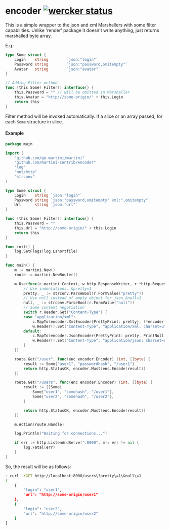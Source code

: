 # encoder [![wercker status](https://app.wercker.com/status/170727695eeb0c8fef3220cd7585c855 "wercker status")](https://app.wercker.com/project/bykey/170727695eeb0c8fef3220cd7585c855)

This is a simple wrapper to the json and xml Marshallers with some filter capabilities. Unlike 'render' package it doesn't write anything, just returns marshalled byte array.

E.g.:

```go
type Some struct {
	Login    string        `json:"login"`
	Password string        `json:"password,omitempty"`
	Avatar   string        `json:"avatar"`
}

// Adding Filter method
func (this Some) Filter() interface{} {
	this.Password = "" // will be omitted in Marshaller
	this.Avatar = "http://some-origin/" + this.Login
	return this
}
```

Filter method will be invoked automatically. If a slice or an array passed, for each `Some` structure in slice.

#### Example

```go
package main

import (
	"github.com/go-martini/martini"
	"github.com/martini-contrib/encoder"
	"log"
	"net/http"
	"strconv"
)

type Some struct {
	Login    string `json:"login"`
	Password string `json:"password,omitempty" xml:",omitempty"`
	Url      string `json:"url"`
}

func (this Some) Filter() interface{} {
	this.Password = ""
	this.Url = "http://some-origin/" + this.Login
	return this
}

func init() {
	log.SetFlags(log.Lshortfile)
}

func main() {
	m := martini.New()
	route := martini.NewRouter()

	m.Use(func(c martini.Context, w http.ResponseWriter, r *http.Request) {
		// Use indentations. &pretty=1
		pretty, _ := strconv.ParseBool(r.FormValue("pretty"))
		// Use null instead of empty object for json &null=1
		null, _ := strconv.ParseBool(r.FormValue("null"))
		// Some content negotiation
		switch r.Header.Get("Content-Type") {
		case "application/xml":
			c.MapTo(encoder.XmlEncoder{PrettyPrint: pretty}, (*encoder.Encoder)(nil))
			w.Header().Set("Content-Type", "application/xml; charset=utf-8")
		default:
			c.MapTo(encoder.JsonEncoder{PrettyPrint: pretty, PrintNull: null}, (*encoder.Encoder)(nil))
			w.Header().Set("Content-Type", "application/json; charset=utf-8")
		}
	})

	route.Get("/user", func(enc encoder.Encoder) (int, []byte) {
		result := Some{"user1", "passwordhash", "/user1"}
		return http.StatusOK, encoder.Must(enc.Encode(result))
	})

	route.Get("/users", func(enc encoder.Encoder) (int, []byte) {
		result := []Some{
			Some{"user1", "somehash", "/user1"},
			Some{"user2", "somehash", "/user2"},
		}

		return http.StatusOK, encoder.Must(enc.Encode(result))
	})

	m.Action(route.Handle)

	log.Println("Waiting for connections...")

	if err := http.ListenAndServe(":8000", m); err != nil {
		log.Fatal(err)
	}
}
```

So, the result will be as follows:

```sh
~ curl -XGET http://localhost:8000/users\?pretty\=1\&null\=1
[
    {
        "login": "user1",
        "url": "http://some-origin/user1"
    },
    {
        "login": "user2",
        "url": "http://some-origin/user2"
    }
]
```

